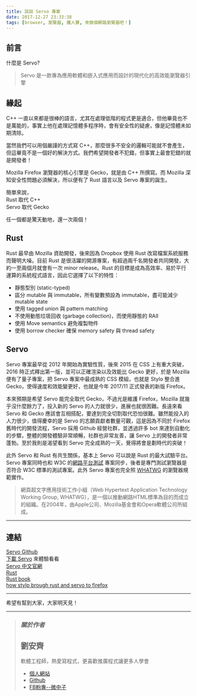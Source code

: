 ```yaml
---
title: 談談 Servo 專案
date: 2017-12-27 23:33:38
tags: [browser, 瀏覽器, 鐵人賽, 來做個網路瀏覽器吧！]
---
```


                    
<h2>&#x524D;&#x8A00;</h2>
<p>&#x4EC0;&#x9EBC;&#x662F; Servo?</p>
<blockquote>
<p>Servo &#x662F;&#x4E00;&#x6B3E;&#x5C08;&#x70BA;&#x61C9;&#x7528;&#x8EDF;&#x9AD4;&#x548C;&#x5D4C;&#x5165;&#x5F0F;&#x61C9;&#x7528;&#x800C;&#x8A2D;&#x8A08;&#x7684;&#x73FE;&#x4EE3;&#x5316;&#x7684;&#x9AD8;&#x6548;&#x80FD;&#x700F;&#x89BD;&#x5668;&#x5F15;&#x64CE;</p>
</blockquote>
<h2>&#x7DE3;&#x8D77;</h2>
<p>C++ &#x4E00;&#x76F4;&#x4EE5;&#x4F86;&#x90FD;&#x662F;&#x5F88;&#x68D2;&#x7684;&#x8A9E;&#x8A00;&#xFF0C;&#x5C24;&#x5176;&#x5728;&#x8655;&#x7406;&#x4F4E;&#x968E;&#x7684;&#x7A0B;&#x5F0F;&#x66F4;&#x662F;&#x9069;&#x5408;&#xFF0C;&#x4F46;&#x4ED6;&#x7562;&#x7ADF;&#x4E5F;&#x4E0D;&#x662F;&#x842C;&#x80FD;&#x7684;&#xFF0C;&#x4E8B;&#x5BE6;&#x4E0A;&#x4ED6;&#x5728;&#x8655;&#x7406;&#x8A18;&#x61B6;&#x9AD4;&#x591A;&#x7A0B;&#x5E8F;&#x6642;&#xFF0C;&#x6703;&#x6709;&#x5B89;&#x5168;&#x6027;&#x7684;&#x7591;&#x616E;&#xFF0C;&#x50CF;&#x662F;&#x8A18;&#x61B6;&#x9AD4;&#x672A;&#x5982;&#x671F;&#x6E05;&#x9664;&#x3002;</p>
<p>&#x7576;&#x7136;&#x6211;&#x5011;&#x53EF;&#x4EE5;&#x7528;&#x500B;&#x56B4;&#x8B39;&#x7684;&#x65B9;&#x5F0F;&#x5BEB; C++&#xFF0C;&#x90A3;&#x9EBC;&#x5F88;&#x591A;&#x4E0D;&#x5B89;&#x5168;&#x7684;&#x908F;&#x8F2F;&#x53EF;&#x80FD;&#x5C31;&#x4E0D;&#x6703;&#x7522;&#x751F;&#xFF0C;&#x4F46;&#x9019;&#x7562;&#x7ADF;&#x4E0D;&#x662F;&#x4E00;&#x500B;&#x597D;&#x7684;&#x89E3;&#x6C7A;&#x65B9;&#x5F0F;&#x3002;&#x6211;&#x5011;&#x5E0C;&#x671B;&#x958B;&#x767C;&#x8005;&#x4E0D;&#x72AF;&#x932F;&#xFF0C;&#x4F46;&#x4E8B;&#x5BE6;&#x4E0A;&#x6700;&#x6703;&#x72AF;&#x932F;&#x7684;&#x5C31;&#x662F;&#x958B;&#x767C;&#x8005;&#xFF01;</p>
<p>Mozilla Firefox &#x700F;&#x89BD;&#x5668;&#x7684;&#x6838;&#x5FC3;&#x5F15;&#x64CE;&#x662F; Gecko&#xFF0C;&#x5C31;&#x662F;&#x7531; C++ &#x6240;&#x64B0;&#x5BEB;&#x3002;&#x800C; Mozilla &#x6DF1;&#x77E5;&#x5B89;&#x5168;&#x6027;&#x554F;&#x984C;&#x5FC5;&#x9808;&#x89E3;&#x6C7A;&#xFF0C;&#x6240;&#x4EE5;&#x4FBF;&#x6709;&#x4E86; Rust &#x8A9E;&#x8A00;&#x4EE5;&#x53CA; Servo &#x5C08;&#x6848;&#x7684;&#x8A95;&#x751F;&#x3002;</p>
<p>&#x7C21;&#x55AE;&#x4F86;&#x8AAA;&#xFF0C;<br>
Rust &#x53D6;&#x4EE3; C++<br>
Servo &#x53D6;&#x4EE3; Gecko</p>
<p>&#x4EFB;&#x4E00;&#x500B;&#x90FD;&#x662F;&#x9A5A;&#x5929;&#x52D5;&#x5730;&#xFF0C;&#x9084;&#x4E00;&#x6B21;&#x5169;&#x500B;&#xFF01;</p>
<h2>Rust</h2>
<p>Rust &#x6700;&#x65E9;&#x7531; Mozilla &#x8CC7;&#x52A9;&#x958B;&#x767C;&#xFF0C;&#x5F8C;&#x4F86;&#x56E0;&#x70BA; Dropbox &#x4F7F;&#x7528; Rust &#x6539;&#x5BEB;&#x6A94;&#x6848;&#x7CFB;&#x7D71;&#x670D;&#x52D9;&#x800C;&#x8072;&#x660E;&#x5927;&#x566A;&#x3002;&#x76EE;&#x524D; Rust &#x662F;&#x5F88;&#x6D3B;&#x8E8D;&#x7684;&#x958B;&#x6E90;&#x5C08;&#x6848;&#xFF0C;&#x6709;&#x8D85;&#x904E;&#x5169;&#x5343;&#x540D;&#x958B;&#x767C;&#x8005;&#x5171;&#x540C;&#x958B;&#x767C;&#xFF0C;&#x5927;&#x7D04;&#x4E00;&#x81F3;&#x5169;&#x500B;&#x6708;&#x5C31;&#x6703;&#x6709;&#x4E00;&#x6B21; minor release&#x3002;Rust &#x7684;&#x76EE;&#x6A19;&#x662F;&#x6210;&#x70BA;&#x9AD8;&#x6548;&#x7387;&#x3001;&#x6613;&#x65BC;&#x5E73;&#x884C;&#x904B;&#x7B97;&#x7684;&#x7CFB;&#x7D71;&#x7A0B;&#x5F0F;&#x8A9E;&#x8A00;&#xFF0C;&#x56E0;&#x6B64;&#x5B83;&#x9078;&#x64C7;&#x4E86;&#x4EE5;&#x4E0B;&#x7684;&#x7279;&#x6027;&#xFF1A;</p>
<ul>
<li>&#x975C;&#x614B;&#x578B;&#x5225; (static-typed)</li>
<li>&#x5340;&#x5206; mutable &#x8207; immutable&#xFF0C;&#x6240;&#x6709;&#x8B8A;&#x6578;&#x9810;&#x8A2D;&#x70BA; immutable&#xFF0C;&#x76E1;&#x53EF;&#x80FD;&#x6E1B;&#x5C11; mutable state</li>
<li>&#x4F7F;&#x7528; tagged union &#x8207; pattern matching</li>
<li>&#x4E0D;&#x4F7F;&#x7528;&#x52D5;&#x614B;&#x5783;&#x573E;&#x56DE;&#x6536; (garbage collection)&#xFF0C;&#x800C;&#x4F7F;&#x7528;&#x975C;&#x614B;&#x7684; RAII</li>
<li>&#x4F7F;&#x7528; Move semantics &#x907F;&#x514D;&#x8907;&#x88FD;&#x7269;&#x4EF6;</li>
<li>&#x4F7F;&#x7528; borrow checker &#x78BA;&#x4FDD; memory safety &#x8207; thread safety</li>
</ul>
<h2>Servo</h2>
<p>Servo &#x5C08;&#x6848;&#x6700;&#x65E9;&#x5F9E; 2012 &#x5E74;&#x958B;&#x59CB;&#x70BA;&#x5BE6;&#x9A57;&#x6027;&#x8CEA;&#xFF0C;&#x5F8C;&#x4F86; 2015 &#x5728; CSS &#x4E0A;&#x6709;&#x91CD;&#x5927;&#x7A81;&#x7834;&#xFF0C;2016 &#x6642;&#x6B63;&#x5F0F;&#x91CB;&#x51FA;&#x7B2C;&#x4E00;&#x7248;&#xFF0C;&#x4E26;&#x53EF;&#x4EE5;&#x6B63;&#x78BA;&#x6E32;&#x67D3;&#x4EE5;&#x53CA;&#x6548;&#x80FD;&#x6BD4; Gecko &#x66F4;&#x597D;&#xFF0C;&#x65BC;&#x662F; Mozilla &#x4FBF;&#x6709;&#x4E86;&#x91CF;&#x5B50;&#x5C08;&#x6848;&#xFF0C;&#x628A; Servo &#x5C08;&#x6848;&#x4E2D;&#x6700;&#x6210;&#x719F;&#x7684; CSS &#x6A21;&#x7D44;&#xFF0C;&#x4E5F;&#x5C31;&#x662F; Stylo &#x6574;&#x5408;&#x9032; Gecko&#xFF0C;&#x4F7F;&#x5F97;&#x901F;&#x5EA6;&#x548C;&#x6548;&#x80FD;&#x8B8A;&#x66F4;&#x597D;&#xFF0C;&#x4E5F;&#x5C31;&#x662F;&#x4ECA;&#x5E74; 2017/11 &#x6B63;&#x5F0F;&#x767C;&#x8868;&#x7684;&#x65B0;&#x7248; Firefox&#x3002;</p>
<p>&#x672C;&#x4F86;&#x9810;&#x671F;&#x662F;&#x5E0C;&#x671B; Servo &#x80FD;&#x5B8C;&#x5168;&#x53D6;&#x4EE3; Gecko&#xFF0C;&#x4E0D;&#x904E;&#x5149;&#x662F;&#x7DAD;&#x8B77; Firefox&#xFF0C;Mozilla &#x5C31;&#x5E7E;&#x4E4E;&#x6C92;&#x4EC0;&#x9EBC;&#x9918;&#x529B;&#x4E86;&#xFF0C;&#x6295;&#x5165;&#x65B0;&#x7684; Servo &#x7684;&#x4EBA;&#x529B;&#x5C31;&#x5F88;&#x5C11;&#xFF0C;&#x9032;&#x5C55;&#x4E5F;&#x5C31;&#x5F88;&#x56F0;&#x96E3;&#x3002;&#x9577;&#x9060;&#x4F86;&#x770B; Servo &#x548C; Gecko &#x61C9;&#x8A72;&#x6703;&#x4E92;&#x76F8;&#x642D;&#x914D;&#xFF0C;&#x8981;&#x9054;&#x5230;&#x5B8C;&#x5168;&#x5207;&#x5272;&#x53D6;&#x4EE3;&#x6050;&#x6015;&#x5F88;&#x96E3;&#x3002;&#x96D6;&#x7136;&#x80FD;&#x6295;&#x5165;&#x7684;&#x4EBA;&#x529B;&#x5F88;&#x5C11;&#xFF0C;&#x503C;&#x5F97;&#x6176;&#x5E78;&#x7684;&#x662F; Servo &#x7684;&#x5FD7;&#x9858;&#x8CA2;&#x737B;&#x8005;&#x6578;&#x91CF;&#x53EF;&#x89C0;&#xFF0C;&#x9019;&#x662F;&#x56E0;&#x70BA;&#x4E0D;&#x540C;&#x65BC; Firefox &#x820A;&#x6642;&#x4EE3;&#x7684;&#x958B;&#x767C;&#x6D41;&#x7A0B;&#xFF0C;Servo &#x63A1;&#x7528; Github &#x7D93;&#x71DF;&#x793E;&#x7FA4;&#xFF0C;&#x4E26;&#x900F;&#x904E;&#x8A31;&#x591A; bot &#x4F86;&#x9054;&#x5230;&#x81EA;&#x52D5;&#x5316;&#x7684;&#x6B65;&#x9A5F;&#xFF0C;&#x6574;&#x9AD4;&#x7684;&#x958B;&#x767C;&#x9AD4;&#x9A57;&#x975E;&#x5E38;&#x9806;&#x66A2;&#xFF0C;&#x793E;&#x7FA4;&#x4E5F;&#x975E;&#x5E38;&#x53CB;&#x5584;&#xFF0C;&#x8B93; Servo &#x4E0A;&#x7684;&#x958B;&#x767C;&#x8005;&#x975E;&#x5E38;&#x84EC;&#x52C3;&#x3002;&#x81F3;&#x65BC;&#x6211;&#x5247;&#x662F;&#x6E34;&#x671B;&#x770B;&#x5230; Servo &#x5B8C;&#x5168;&#x6210;&#x719F;&#x7684;&#x4E00;&#x5929;&#xFF0C;&#x89BA;&#x5F97;&#x5C07;&#x6703;&#x662F;&#x5283;&#x6642;&#x4EE3;&#x7684;&#x7A81;&#x7834;&#xFF01;</p>
<p>&#x6B64;&#x5916; Servo &#x548C; Rust &#x6709;&#x5171;&#x751F;&#x95DC;&#x4FC2;&#xFF0C;&#x57FA;&#x672C;&#x4E0A; Servo &#x53EF;&#x4EE5;&#x8AAA;&#x662F; Rust &#x7684;&#x6700;&#x5927;&#x8A66;&#x9A57;&#x5E73;&#x53F0;&#x3002;Servo &#x5C08;&#x6848;&#x540C;&#x6642;&#x4E5F;&#x548C; W3C &#x7684;<a href="https://github.com/w3c/web-platform-tests" target="_blank">&#x7DB2;&#x8DEF;&#x5E73;&#x53F0;&#x6E2C;&#x8A66;</a> &#x5C08;&#x6848;&#x540C;&#x6B65;&#xFF0C;&#x5F8C;&#x8005;&#x662F;&#x5C08;&#x9580;&#x6E2C;&#x8A66;&#x700F;&#x89BD;&#x5668;&#x662F;&#x5426;&#x7B26;&#x5408; W3C &#x6A19;&#x6E96;&#x7684;&#x6E2C;&#x8A66;&#x5C08;&#x6848;&#x3002;&#x6B64;&#x5916; Servo &#x5C08;&#x6848;&#x4E5F;&#x5B8C;&#x5168;&#x7167; <a href="https://whatwg.org/" target="_blank">WHATWG</a> &#x7684;&#x700F;&#x89BD;&#x5668;&#x898F;&#x7BC4;&#x5BE6;&#x4F5C;&#x3002;</p>
<blockquote>
<p>&#x7DB2;&#x9801;&#x8D85;&#x6587;&#x5B57;&#x61C9;&#x7528;&#x6280;&#x8853;&#x5DE5;&#x4F5C;&#x5C0F;&#x7D44;&#xFF08;Web Hypertext Application Technology Working Group, WHATWG&#xFF09;&#xFF0C;&#x662F;&#x4E00;&#x500B;&#x4EE5;&#x63A8;&#x52D5;&#x7DB2;&#x8DEF;HTML&#x6A19;&#x6E96;&#x70BA;&#x76EE;&#x7684;&#x800C;&#x6210;&#x7ACB;&#x7684;&#x7D44;&#x7E54;&#x3002;&#x5728;2004&#x5E74;&#xFF0C;&#x7531;Apple&#x516C;&#x53F8;&#x3001;Mozilla&#x57FA;&#x91D1;&#x6703;&#x548C;Opera&#x8EDF;&#x9AD4;&#x516C;&#x53F8;&#x6240;&#x7D44;&#x6210;&#x3002;</p>
</blockquote>
<hr>
<h2>&#x9023;&#x7D50;</h2>
<p><a href="https://github.com/servo/servo" target="_blank">Servo Github</a><br>
<a href="https://download.servo.org/zh-TW/index.html" target="_blank">&#x4E0B;&#x8F09; Servo</a> &#x4F86;&#x9AD4;&#x9A57;&#x770B;&#x770B;<br>
<a href="https://servo.org/zh-TW/index.html" target="_blank">Servo &#x4E2D;&#x6587;&#x5B98;&#x7DB2;</a><br>
<a href="https://www.rust-lang.org/en-US/" target="_blank">Rust</a><br>
<a href="https://doc.rust-lang.org/book/first-edition/" target="_blank">Rust book</a><br>
<a href="https://bholley.net/blog/2017/stylo.html" target="_blank">how stylp brough rust and servo to firefox</a></p>
<hr>
<p>&#x5E0C;&#x671B;&#x6709;&#x5E6B;&#x5230;&#x5927;&#x5BB6;&#xFF0C;&#x5927;&#x5BB6;&#x660E;&#x5929;&#x898B;&#xFF01;</p>
<hr>
<blockquote>
<h3><em><strong>&#x95DC;&#x65BC;&#x4F5C;&#x8005;</strong></em></h3>
<h2>&#x5289;&#x5B89;&#x9F4A;</h2>
<p>&#x8EDF;&#x9AD4;&#x5DE5;&#x7A0B;&#x5E2B;&#xFF0C;&#x71B1;&#x611B;&#x5BEB;&#x7A0B;&#x5F0F;&#xFF0C;&#x66F4;&#x559C;&#x6B61;&#x63A8;&#x5EE3;&#x7A0B;&#x5F0F;&#x8B93;&#x66F4;&#x591A;&#x4EBA;&#x5B78;&#x6703;</p>
<ul>
<li>
<a href="https://tigercosmos.github.io" target="_blank">&#x500B;&#x4EBA;&#x7DB2;&#x7AD9;</a>
</li>
<li>
<a href="https://github.com/tigercosmos" target="_blank">Github</a>
</li>
<li>
<a href="https://www.facebook.com/CodingNeutrino/" target="_blank">FB&#x7C89;&#x5C08;--&#x5FAE;&#x4E2D;&#x5B50;</a>
</li>
</ul>
</blockquote>
 <br>
                                                    </div>
                    </div>
                
